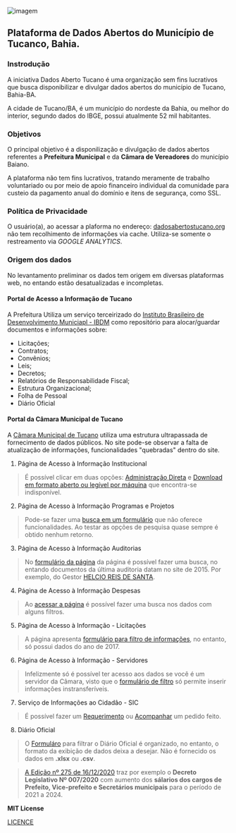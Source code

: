 
![imagem](https://dadosabertostucano.org/assets/images/logo-dados-abertos.png)
## Plataforma de Dados Abertos do Município de Tucanco, Bahia.   

### Instrodução 

A iniciativa Dados Aberto Tucano é uma organização sem fins lucrativos que busca disponibilizar e divulgar dados abertos do município de Tucano, Bahia-BA. 

A cidade de Tucano/BA, é um município do nordeste da Bahia, ou melhor do interior, segundo dados do IBGE, possui atualmente 52 mil habitantes. 

### Objetivos 

O principal objetivo é a disponilização e divulgação de dados abertos referentes a **Prefeitura Municipal** e da **Câmara de Vereadores** do município Baiano. 

A plataforma não tem fins lucrativos, tratando meramente de trabalho voluntariado ou por meio de apoio financeiro individual da comunidade para custeio da pagamento anual do domínio e itens de segurança, como SSL. 

### Política de Privacidade 

O usuário(a), ao acessar a plaforma no endereço: [dadosabertostucano.org](dadosabertostucano.org) não tem recolhimento de informações via cache. Utiliza-se somente o restreamento via _GOOGLE ANALYTICS_.

### Origem dos dados 

No levantamento preliminar os dados tem origem em diversas plataformas web, no entando estão desatualizadas e incompletas. 

#### Portal de Acesso a Informação de Tucano 

A Prefeitura Utiliza um serviço terceirizado do [Instituto Brasileiro de Desenvolvimento Municiapl - IBDM](http://www.ibdm.org.br/)  como repositório para alocar/guardar documentos e informações sobre: 

+ Licitações; 
+ Contratos; 
+ Convênios; 
+ Leis; 
+ Decretos; 
+ Relatórios de Responsabilidade Fiscal;  
+ Estrutura Organizacional; 
+ Folha de Pessoal 
+ Diário Oficial 


#### **Portal da Câmara Municipal de Tucano**

A [Câmara Municipal de Tucano](http://camara.tucano.ba.io.org.br/) utiliza uma estrutura ultrapassada de fornecimento de dados públicos. No site pode-se observar a falta de atualização de informações, funcionalidades "quebradas" dentro do site. 

1. Página de Acesso à Informação Institucional
 > É possível clicar em duas opções:  [Administração Direta](http://camara.tucano.ba.io.org.br/acessoainformacao/institucional) 
 e [Download em formato aberto ou legível por máquina](http://camara.tucano.ba.io.org.br/acessoainformacao/institucional/odt) que encontra-se indisponível. 


2. Página de Acesso à Informação Programas e Projetos 
 > Pode-se fazer uma [busca em um formulário](http://camara.tucano.ba.io.org.br/acessoainformacao/programasProjetos/) que não oferece funcionalidades. Ao testar as opções de pesquisa quase sempre é obtido nenhum retorno. 

3. Página de Acesso à Informação Auditorias 
 > No [formulário da página](http://camara.tucano.ba.io.org.br/acessoainformacao/auditorias) da página é possível fazer uma busca, no entando documentos da última auditoria datam no site de 2015. Por exemplo, do Gestor [HELCIO REIS DE SANTA](https://www.tcm.ba.gov.br/consulta/legislacao/decisoes/contas-anuais/detalhe-conta-anual/?ano=2015&ent=C&muni=00807&des=). 

4. Página de Acesso à Informação Despesas 
 > Ao [acessar a página](http://camara.tucano.ba.io.org.br/transparencia/leiComplementar131/788/2/PAG/-/2020/10/-/-/-) é possível fazer uma busca nos dados com alguns filtros. 

5. Página de Acesso à Informação - Licitações 
 > A página apresenta [formulário para filtro de informações](http://camara.tucano.ba.io.org.br/transparencia/licitacoesNovo), no entanto, só possui dados do ano de 2017.


6. Página de Acesso à Informação - Servidores 
 > Infelizmente só é possível ter acesso aos dados se você é um servidor da Câmara, visto que o [formulário de filtro](http://camara.tucano.ba.io.org.br/acessoainformacao/servidores) só permite inserir informações instransferíveis. 

7. Serviço de Informações ao Cidadâo - SIC 
 > É possível fazer um [Requerimento](http://camara.tucano.ba.io.org.br/sic_novo/) ou [Acompanhar](http://camara.tucano.ba.io.org.br/sic/acompanhamento) um pedido feito. 


8. Diário Oficial 
 > O [Formuláro](http://camara.tucano.ba.io.org.br/diarioOficial) para filtrar o Diário Oficial é organizado, no entanto, o formato da exibição de dados deixa a desejar. Não é fornecido os dados em **.xlsx** ou **.csv**. 

 > [A Edição nº 275 de 16/12/2020](http://camara.tucano.ba.io.org.br/diarioOficial/download/788/275/0) traz por exemplo o **Decreto Legislativo Nº 007/2020** com aumento dos **sálarios dos cargos de Prefeito, Vice-prefeito e Secretários municipais** para o período de 2021 a 2024. 


**MIT License**

[LICENCE](LICENSE)

